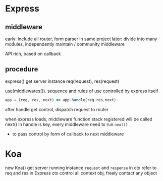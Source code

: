 # Express
## middleware
early: include all router, form parser in same project
later: divide into many modules, independently maintain / community middleware

API rich, based on callback

## procedure
express() get server instance
req(request), res(request)

use(middlewares()). sequence and rules of use controlled by express itself
```js
app = (req, res, next) => app.handle(req,res,next)
```
after handle get control, dispatch request to router

when express loads, middleware function stack registered will be called
next() in handle is key, every middleware need to run `next()`
  - to pass control by form of callback to next middleware

# Koa
new Koa() get server running instance
`request` and `response` in ctx refer to req and res in Express
ctx control all context obj, freely contact any object






